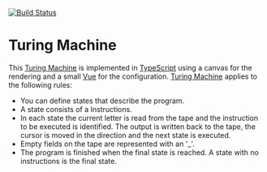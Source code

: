 [![Build Status](https://travis-ci.org/gossie/turing-machine.svg?branch=master)](https://travis-ci.org/gossie/turing-machine)

# Turing Machine

This [Turing Machine](https://en.wikipedia.org/wiki/Turing_machine) is implemented in [TypeScript](https://www.typescriptlang.org/) using a canvas for the rendering and a small [Vue](https://vuejs.org/) for the configuration.
[Turing Machine](https://en.wikipedia.org/wiki/Turing_machine) applies to the following rules:
* You can define states that describe the program.
* A state consists of a Instructions.
* In each state the current letter is read from the tape and the instruction to be executed is identified. The output is written back to the tape, the cursor is moved in the direction and the next state is executed.
* Empty fields on the tape are represented with an '_'.
* The program is finished when the final state is reached.
A state with no instructions is the final state.
